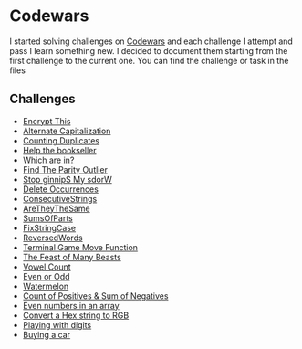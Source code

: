 # Codewars

I started solving challenges on [Codewars](https://codewars.com) and each challenge I attempt and pass I learn
something new. I decided to document them starting from the first challenge to the current one.
You can find the challenge or task in the files

## Challenges

- [Encrypt This](src/EncryptThis.kt)
- [Alternate Capitalization](src/AlternateCapitalization.kt)
- [Counting Duplicates](src/CountingDuplicates.kt)
- [Help the bookseller](src/HelpTheBookSeller.kt)
- [Which are in?](src/WhichAreIn.kt)
- [Find The Parity Outlier](src/FindTheParityOutlier.kt)
- [Stop ginnipS My sdorW](src/StopginnipSMysdorW.kt)
- [Delete Occurrences](src/DeleteOccurrences.kt)
- [ConsecutiveStrings](src/ConsecutiveStrings.kt)
- [AreTheyTheSame](src/AreTheyTheSame.kt)
- [SumsOfParts](src/SumsOfParts.kt)
- [FixStringCase](src/FixStringCase.kt)
- [ReversedWords](src/ReversedWords.kt)
- [Terminal Game Move Function](src/TerminalGameMoveFunction.kt)
- [The Feast of Many Beasts](src/TheFeastOfManyBeasts.kt)
- [Vowel Count](src/VowelCount.kt)
- [Even or Odd](src/EvenOrOdd.kt)
- [Watermelon](src/Watermelon.kt)
- [Count of Positives & Sum of Negatives](src/CountOfPositivesSumOfNegatives.kt)
- [Even numbers in an array](src/EvenNumbersInAnArray.kt)
- [Convert a Hex string to RGB](src/ConvertAHexStringToRGB.kt)
- [Playing with digits](src/PlayingWithDigits.kt)
- [Buying a car](src/BuyingACar.kt)

